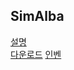 ## SimAlba

[설명](https://maplekuroxneko.github.io/SimAlba/)<br>
[다운로드](https://github.com/MapleKuroXNeko/SimAlba/releases)
[인벤](http://www.inven.co.kr/board/maple/2304/9336)

